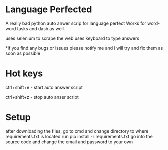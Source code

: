 # Language Perfected

A really bad python auto anwer scrip for language perfect
Works for word-word tasks and dash as well.

uses selenium to scrape the web
uses keyboard to type answers

*if you find any bugs or issues please notify me and i will try and fix them as soon as possible

# Hot keys
ctrl+shift+e - start auto answer script

ctrl+shift+z - stop auto anser script

# Setup
after downloading the files, go to cmd and change directory to where requirements.txt is located
run pip install -r requirements.txt
go into the source code and change the email and password to your own
